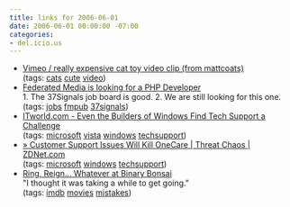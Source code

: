 ```yaml
---
title: links for 2006-06-01
date: 2006-06-01 00:00:00 -07:00
categories:
- del.icio.us
---
```


<ul class="delicious">
	<li>
		<div class="delicious-link"><a href="http://www.vimeo.com/clip:77426">Vimeo / really expensive cat toy video clip (from mattcoats)</a></div>
		<div class="delicious-tags">(tags: <a href="http://del.icio.us/torrez/cats">cats</a> <a href="http://del.icio.us/torrez/cute">cute</a> <a href="http://del.icio.us/torrez/video">video</a>)</div>
	</li>
	<li>
		<div class="delicious-link"><a href="http://jobs.37signals.com/jobs/73">Federated Media is looking for a PHP Developer</a></div>
		<div class="delicious-extended">1. The 37Signals job board is good. 2. We are still looking for this one.</div>
		<div class="delicious-tags">(tags: <a href="http://del.icio.us/torrez/jobs">jobs</a> <a href="http://del.icio.us/torrez/fmpub">fmpub</a> <a href="http://del.icio.us/torrez/37signals">37signals</a>)</div>
	</li>
	<li>
		<div class="delicious-link"><a href="http://www.itworld.com/Man/2676/nls_solutinons_vista060525/index.html">ITworld.com - Even the Builders of Windows Find Tech Support a Challenge</a></div>
		<div class="delicious-tags">(tags: <a href="http://del.icio.us/torrez/microsoft">microsoft</a> <a href="http://del.icio.us/torrez/vista">vista</a> <a href="http://del.icio.us/torrez/windows">windows</a> <a href="http://del.icio.us/torrez/techsupport">techsupport</a>)</div>
	</li>
	<li>
		<div class="delicious-link"><a href="http://blogs.zdnet.com/threatchaos/index.php?p=335">» Customer Support Issues Will Kill OneCare | Threat Chaos | ZDNet.com</a></div>
		<div class="delicious-tags">(tags: <a href="http://del.icio.us/torrez/microsoft">microsoft</a> <a href="http://del.icio.us/torrez/windows">windows</a> <a href="http://del.icio.us/torrez/techsupport">techsupport</a>)</div>
	</li>
	<li>
		<div class="delicious-link"><a href="http://binarybonsai.com/archives/2006/05/31/ring-reign-whatever/">Ring, Reign… Whatever at Binary Bonsai</a></div>
		<div class="delicious-extended">"I thought it was taking a while to get going."</div>
		<div class="delicious-tags">(tags: <a href="http://del.icio.us/torrez/imdb">imdb</a> <a href="http://del.icio.us/torrez/movies">movies</a> <a href="http://del.icio.us/torrez/mistakes">mistakes</a>)</div>
	</li>
</ul>
